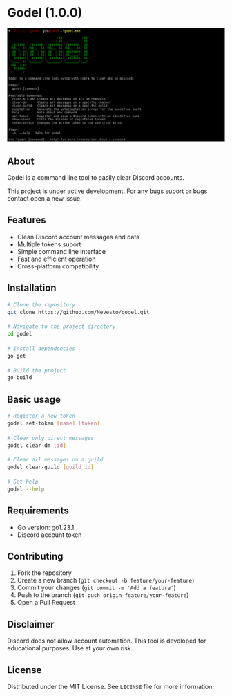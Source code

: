 # Godel (1.0.0)

![PREVIEW](/public/PREVIEW.png)

## About

Godel is a command line tool to easily clear Discord accounts.

This project is under active development. For any bugs suport or bugs contact open a new issue.


## Features

- Clean Discord account messages and data
- Multiple tokens suport
- Simple command line interface
- Fast and efficient operation
- Cross-platform compatibility

## Installation

```bash
# Clone the repository
git clone https://github.com/Nevesto/godel.git

# Navigate to the project directory
cd godel

# Install dependencies
go get

# Build the project
go build
```

## Basic usage

```bash
# Register a new token
godel set-token [name] [token]

# Clear only direct messages
godel clear-dm [id]

# Clear all messages on a guild
godel clear-guild [guild_id] 

# Get help
godel --help
```

## Requirements

- Go version: go1.23.1
- Discord account token

## Contributing

1. Fork the repository
2. Create a new branch (`git checkout -b feature/your-feature`)
3. Commit your changes (`git commit -m 'Add a feature'`)
4. Push to the branch (`git push origin feature/your-feature`)
5. Open a Pull Request

## Disclaimer

Discord does not allow account automation. This tool is developed for educational purposes. Use at your own risk.

## License

Distributed under the MIT License. See `LICENSE` file for more information.